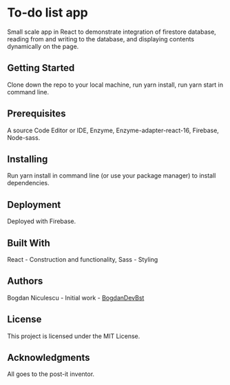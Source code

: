 # To-do list app

Small scale app in React to demonstrate integration of firestore database, reading from and writing to the database, and displaying contents dynamically on the page.

## Getting Started

Clone down the repo to your local machine, run yarn install, run yarn start in command line.

## Prerequisites

A source Code Editor or IDE, Enzyme, Enzyme-adapter-react-16, Firebase, Node-sass.

## Installing

Run yarn install in command line (or use your package manager) to install dependencies.

## Deployment

Deployed with Firebase.

## Built With

  React - Construction and functionality,
  Sass - Styling

## Authors

Bogdan Niculescu - Initial work - [BogdanDevBst](https://github.com/BogdanDevBst)

## License

This project is licensed under the MIT License.

## Acknowledgments

All goes to the post-it inventor.
